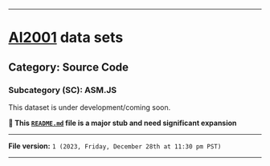
***

# [AI2001](https://github.com/seanpm2001/AI2001/) data sets

## Category: Source Code

### Subcategory (SC): ASM.JS

This dataset is under development/coming soon.

**🌱️ This [`README.md`](/README.md) file is a major stub and need significant expansion**

***

**File version:** `1 (2023, Friday, December 28th at 11:30 pm PST)`

***

